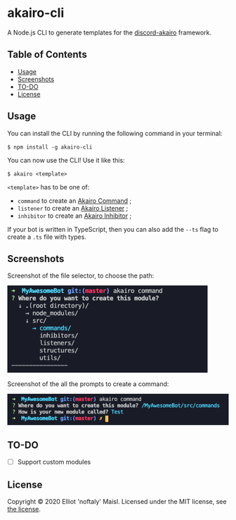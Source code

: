# akairo-cli

A Node.js CLI to generate templates for the [discord-akairo](https://npmjs.com/package/discord-akairo) framework.


## Table of Contents
- [Usage](#usage)
- [Screenshots](#screenshots)
- [TO-DO](#to-do)
- [License](#license)


## Usage

You can install the CLI by running the following command in your terminal:
```
$ npm install -g akairo-cli
```

You can now use the CLI! Use it like this:
```
$ akairo <template>
```
`<template>` has to be one of:
- `command` to create an [Akairo Command](https://discord-akairo.github.io/#/docs/main/master/class/Command) ;
- `listener` to create an [Akairo Listener](https://discord-akairo.github.io/#/docs/main/master/class/Listener) ;
- `inhibitor` to create an [Akairo Inhibitor](https://discord-akairo.github.io/#/docs/main/master/class/Inhibitor) ;

If your bot is written in TypeScript, then you can also add the `--ts` flag to create a `.ts` file with types.


## Screenshots

Screenshot of the file selector, to choose the path:

![File Selector Screenshot](./screenshots/FileSelectorScreenshot.png)

Screenshot of the all the prompts to create a command:

![Final Command Creation Screenshot](./screenshots/FinalCommandScreenshot.png)


## TO-DO

- [ ] Support custom modules


## License

Copyright © 2020 Elliot 'noftaly' Maisl. Licensed under the MIT license, see [the license](./LICENSE).
